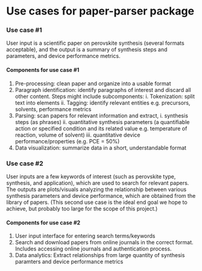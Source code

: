# Use cases for paper-parser package

### Use case #1
User input is a scientific paper on perovskite synthesis (several formats acceptable), and the output is a summary of synthesis steps and parameters, and device performance metrics.

#### Components for use case #1

1. Pre-processing: clean paper and organize into a usable format 
2. Paragraph identification: identify paragraphs of interest and discard all other content. Steps might include subcomponents:
	i. Tokenization: split text into elements
	ii. Tagging: identify relevant entities e.g. precursors, solvents, performance metrics
3. Parsing: scan papers for relevant information and extract,
	i. synthesis steps (as phrases)
	ii. quantitative synthesis parameters (a quantifiable action or specified condition and its related value e.g. temperature of reaction, volume of solvent)
	iii. quantitative device performance/properties (e.g. PCE = 50%)
4. Data visualization: summarize data in a short, understandable format

### Use case #2
User inputs are a few keywords of interest (such as perovskite type, synthesis, and application), which are used to search for relevant papers. The outputs are plots/visuals analyzing the relationship between various synthesis parameters and device performance, which are obtained from the library of papers.
(This second use case is the ideal end goal we hope to achieve, but probably too large for the scope of this project.)

#### Components for use case #2
1. User input interface for entering search terms/keywords
2. Search and download papers from online journals in the correct format. Includes accessing online journals and authentication process.
3. Data analytics: Extract relationships from large quantity of synthesis paramters and device performance metrics
